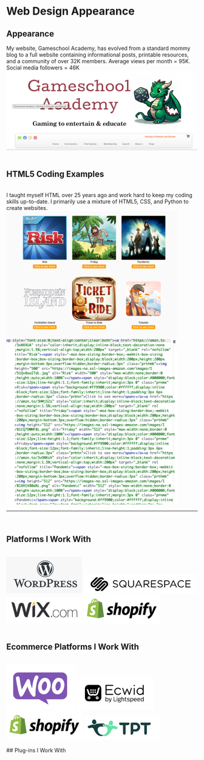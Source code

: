 # Web Design Appearance
## Appearance
My website, Gameschool Academy, has evolved from a standard mommy blog to a full website containing informational posts, printable resources, and a community of over 32K members. Average views per month = 95K. Social media followers = 46K
<br>
<a href="https://github.com/meggrooms/Gameschool_Academy/commit/1f4bbd9ee432cbd3b1735a86bbd6b02d91c92e57">
<img src="https://raw.githubusercontent.com/meggrooms/Gameschool_Academy/1f4bbd9ee432cbd3b1735a86bbd6b02d91c92e57/Screenshot%202024-05-31%20at%2012.25.35%20PM.png"> </a>
<br>
<br>


## HTML5 Coding Examples
<br> 
I taught myself HTML over 25 years ago and work hard to keep my coding skills up-to-date. I primarily use a mixture of HTML5, CSS, and Python to create websites.
<br>
<a href="https://github.com/meggrooms/Gameschool_Academy/blob/main/Screenshot%202024-05-31%20at%2012.07.58%20PM.png">
<img src=https://github.com/meggrooms/Gameschool_Academy/blob/main/Screenshot%202024-05-31%20at%2012.07.58%20PM.png?raw=true" width=450 align="left"></a>
<a href="https://github.com/meggrooms/Gameschool_Academy/blob/main/Screenshot%202024-05-31%20at%2012.12.55%20PM.png">
<img src="https://github.com/meggrooms/Gameschool_Academy/blob/main/Screenshot%202024-05-31%20at%2012.12.55%20PM.png?raw=true" width=450">
</a>

<hr>

<BR>

## Platforms I Work With
<BR>
<a href="https://wordpress.com">
<img src="https://github.com/meggrooms/webdesign/blob/main/Screenshot%202024-05-31%20at%2012.56.57%20PM.png?raw=true" width=200"></a>

<a href="https://squarespace.com">
<img src="https://github.com/meggrooms/webdesign/blob/main/Squarespace_logo_PNG5.png?raw=true" width=300"></a>

<a href="https://wix.com">
<img src="https://github.com/meggrooms/webdesign/blob/main/wix-com(1).jpg?raw=true" width=200"></a>


<a href="shopify.com">
<img src="https://github.com/meggrooms/Gameschool_Academy/blob/main/9f2c56f4979acbc65a3617c005ee7021(1).png?raw=true" width=200"></a>

<BR>
<BR>

## Ecommerce Platforms I Work With
<br>
<a href="https://woocommerce.com/">
<img src="https://github.com/meggrooms/Gameschool_Academy/blob/main/Screenshot%202024-05-31%20at%2012.37.55%20PM.png?raw=true" with=100"></a>
  
<a href="https://www.ecwid.com/">
<img src="https://raw.githubusercontent.com/meggrooms/Gameschool_Academy/383e6538739171df315092a0b98ff0eef207e9f4/Screenshot%202024-05-31%20at%2012.36.04%20PM.png" width=200"></a>

<a href="shopify.com">
<img src="https://github.com/meggrooms/Gameschool_Academy/blob/main/9f2c56f4979acbc65a3617c005ee7021(1).png?raw=true" width=200"></a>

<a href="https://teacherspayteachers.com">
<img src="https://raw.githubusercontent.com/meggrooms/webdesign/d760e7bebf895d46b4ccf00df91d5ef9fedcb3c5/Screenshot%202024-05-31%20at%2012.48.08%20PM.png" width=200"></a>


<br>
<br>
## Plug-ins I Work With




